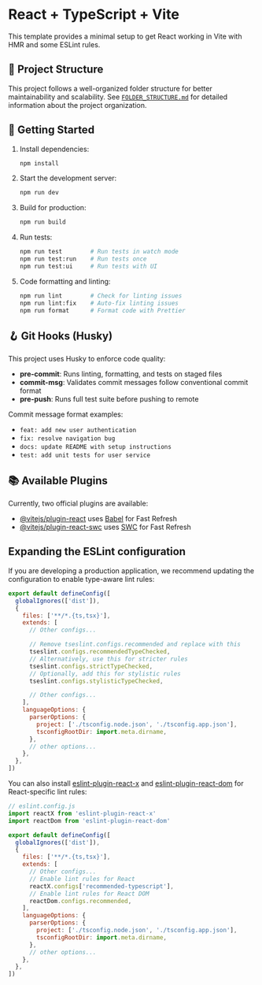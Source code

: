 # React + TypeScript + Vite

This template provides a minimal setup to get React working in Vite with HMR and some ESLint rules.

## 📁 Project Structure

This project follows a well-organized folder structure for better maintainability and scalability. See [`FOLDER_STRUCTURE.md`](./FOLDER_STRUCTURE.md) for detailed information about the project organization.

## 🚀 Getting Started

1. Install dependencies:
   ```bash
   npm install
   ```

2. Start the development server:
   ```bash
   npm run dev
   ```

3. Build for production:
   ```bash
   npm run build
   ```

4. Run tests:
   ```bash
   npm run test        # Run tests in watch mode
   npm run test:run    # Run tests once
   npm run test:ui     # Run tests with UI
   ```

5. Code formatting and linting:
   ```bash
   npm run lint        # Check for linting issues
   npm run lint:fix    # Auto-fix linting issues
   npm run format      # Format code with Prettier
   ```

## 🪝 Git Hooks (Husky)

This project uses Husky to enforce code quality:

- **pre-commit**: Runs linting, formatting, and tests on staged files
- **commit-msg**: Validates commit messages follow conventional commit format
- **pre-push**: Runs full test suite before pushing to remote

Commit message format examples:
- `feat: add new user authentication`
- `fix: resolve navigation bug`
- `docs: update README with setup instructions`
- `test: add unit tests for user service`

## 📚 Available Plugins

Currently, two official plugins are available:

- [@vitejs/plugin-react](https://github.com/vitejs/vite-plugin-react/blob/main/packages/plugin-react) uses [Babel](https://babeljs.io/) for Fast Refresh
- [@vitejs/plugin-react-swc](https://github.com/vitejs/vite-plugin-react/blob/main/packages/plugin-react-swc) uses [SWC](https://swc.rs/) for Fast Refresh

## Expanding the ESLint configuration

If you are developing a production application, we recommend updating the configuration to enable type-aware lint rules:

```js
export default defineConfig([
  globalIgnores(['dist']),
  {
    files: ['**/*.{ts,tsx}'],
    extends: [
      // Other configs...

      // Remove tseslint.configs.recommended and replace with this
      tseslint.configs.recommendedTypeChecked,
      // Alternatively, use this for stricter rules
      tseslint.configs.strictTypeChecked,
      // Optionally, add this for stylistic rules
      tseslint.configs.stylisticTypeChecked,

      // Other configs...
    ],
    languageOptions: {
      parserOptions: {
        project: ['./tsconfig.node.json', './tsconfig.app.json'],
        tsconfigRootDir: import.meta.dirname,
      },
      // other options...
    },
  },
])
```

You can also install [eslint-plugin-react-x](https://github.com/Rel1cx/eslint-react/tree/main/packages/plugins/eslint-plugin-react-x) and [eslint-plugin-react-dom](https://github.com/Rel1cx/eslint-react/tree/main/packages/plugins/eslint-plugin-react-dom) for React-specific lint rules:

```js
// eslint.config.js
import reactX from 'eslint-plugin-react-x'
import reactDom from 'eslint-plugin-react-dom'

export default defineConfig([
  globalIgnores(['dist']),
  {
    files: ['**/*.{ts,tsx}'],
    extends: [
      // Other configs...
      // Enable lint rules for React
      reactX.configs['recommended-typescript'],
      // Enable lint rules for React DOM
      reactDom.configs.recommended,
    ],
    languageOptions: {
      parserOptions: {
        project: ['./tsconfig.node.json', './tsconfig.app.json'],
        tsconfigRootDir: import.meta.dirname,
      },
      // other options...
    },
  },
])
```
